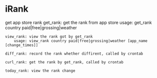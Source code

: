 iRank
=====

get app store rank
    get_rank: get the rank from app store
        usage: get_rank country paid|free|grossing|weather

    view_rank: view the rank got by get_rank
        usage: view_rank country paid|free|grossing|weather [app_name [change_times]]

    diff_rank: record the rank whether diffirent, called by crontab

    curl_rank: get the rank by get_rank, called by crontab

    today_rank: view the rank change
